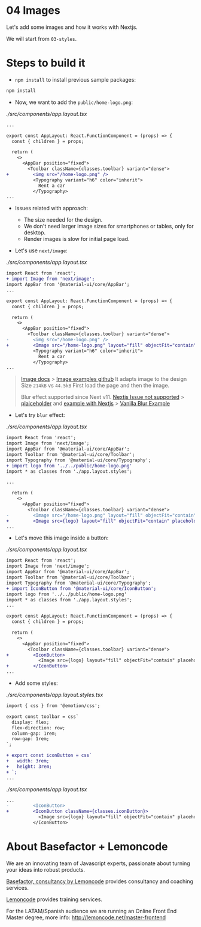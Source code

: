# 04 Images

Let's add some images and how it works with Nextjs.

We will start from `03-styles`.

# Steps to build it

- `npm install` to install previous sample packages:

```bash
npm install
```

- Now, we want to add the `public/home-logo.png`:

_./src/components/app.layout.tsx_

```diff
...

export const AppLayout: React.FunctionComponent = (props) => {
  const { children } = props;

  return (
    <>
      <AppBar position="fixed">
        <Toolbar className={classes.toolbar} variant="dense">
+         <img src="/home-logo.png" />
          <Typography variant="h6" color="inherit">
            Rent a car
          </Typography>
...
```

- Issues related with approach:

  - The size needed for the design.
  - We don't need larger image sizes for smartphones or tables, only for desktop.
  - Render images is slow for initial page load.

- Let's use `next/image`:

_./src/components/app.layout.tsx_

```diff
import React from 'react';
+ import Image from 'next/image';
import AppBar from '@material-ui/core/AppBar';
...

export const AppLayout: React.FunctionComponent = (props) => {
  const { children } = props;

  return (
    <>
      <AppBar position="fixed">
        <Toolbar className={classes.toolbar} variant="dense">
-         <img src="/home-logo.png" />
+         <Image src="/home-logo.png" layout="fill" objectFit="contain"  />
          <Typography variant="h6" color="inherit">
            Rent a car
          </Typography>
...
```

> [Image docs](https://nextjs.org/docs/api-reference/next/image) > [Image examples github](https://github.com/vercel/next.js/tree/canary/examples/image-component/pages)
> It adapts image to the design
> Size `214kB` vs `44.5kB`
> First load the page and then the image.
>
> Blur effect supported since Next v11.
> [Nextjs Issue not supported](https://github.com/vercel/next.js/issues/18858) > [plaiceholder](https://github.com/joe-bell/plaiceholder) and [example with Nextjs](https://github.com/joe-bell/plaiceholder/tree/main/examples/next) > [Vanilla Blur Example](https://codepen.io/darajava/pen/GRZzpbB?editors=0110)

- Let's try `blur` effect:

_./src/components/app.layout.tsx_

```diff
import React from 'react';
import Image from 'next/image';
import AppBar from '@material-ui/core/AppBar';
import Toolbar from '@material-ui/core/Toolbar';
import Typography from '@material-ui/core/Typography';
+ import logo from '../../public/home-logo.png'
import * as classes from './app.layout.styles';

...

  return (
    <>
      <AppBar position="fixed">
        <Toolbar className={classes.toolbar} variant="dense">
-         <Image src="/home-logo.png" layout="fill" objectFit="contain" />
+         <Image src={logo} layout="fill" objectFit="contain" placeholder="blur" />
...

```

- Let's move this image inside a button:

_./src/components/app.layout.tsx_

```diff
import React from 'react';
import Image from 'next/image';
import AppBar from '@material-ui/core/AppBar';
import Toolbar from '@material-ui/core/Toolbar';
import Typography from '@material-ui/core/Typography';
+ import IconButton from '@material-ui/core/IconButton';
import logo from '../../public/home-logo.png'
import * as classes from './app.layout.styles';
...

export const AppLayout: React.FunctionComponent = (props) => {
  const { children } = props;

  return (
    <>
      <AppBar position="fixed">
        <Toolbar className={classes.toolbar} variant="dense">
+         <IconButton>
            <Image src={logo} layout="fill" objectFit="contain" placeholder="blur" />
+         </IconButton>
...

```

- Add some styles:

_./src/components/app.layout.styles.tsx_

```diff
import { css } from '@emotion/css';

export const toolbar = css`
  display: flex;
  flex-direction: row;
  column-gap: 1rem;
  row-gap: 1rem;
`;

+ export const iconButton = css`
+   width: 3rem;
+   height: 3rem;
+ `;
...

```

_./src/components/app.layout.tsx_

```diff
...
-         <IconButton>
+         <IconButton className={classes.iconButton}>
            <Image src={logo} layout="fill" objectFit="contain" placeholder="blur" />
          </IconButton>
```

# About Basefactor + Lemoncode

We are an innovating team of Javascript experts, passionate about turning your ideas into robust products.

[Basefactor, consultancy by Lemoncode](http://www.basefactor.com) provides consultancy and coaching services.

[Lemoncode](http://lemoncode.net/services/en/#en-home) provides training services.

For the LATAM/Spanish audience we are running an Online Front End Master degree, more info: http://lemoncode.net/master-frontend
